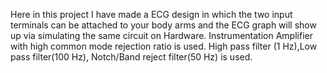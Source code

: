 Here in this project I have made a ECG design in which the two input terminals can be attached to your body arms and the ECG graph will show up via simulating the same circuit on Hardware.
Instrumentation Amplifier with high common mode rejection ratio is used.
High pass filter (1 Hz),Low pass filter(100 Hz), Notch/Band reject filter(50 Hz) is used.
